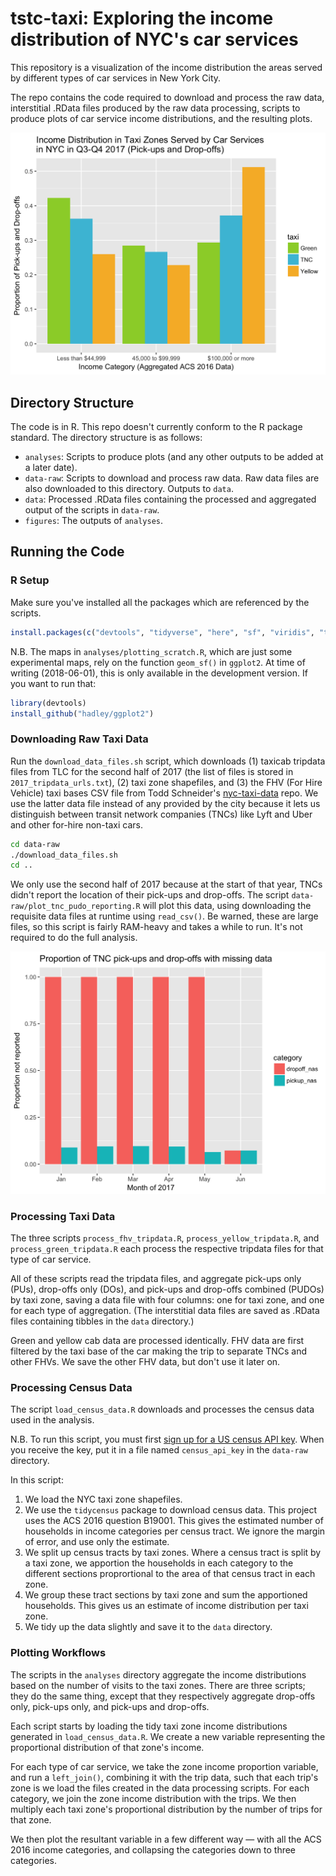 # tstc-taxi: Exploring the income distribution of NYC's car services

This repository is a visualization of the income distribution the areas served by different types of car services in New York City.

The repo contains the code required to download and process the raw data, interstitial .RData files produced by the raw data processing, scripts to produce plots of car service income distributions, and the resulting plots.

![Income Distribution in Taxi Zones Served by Car Services in NYC in Q3-Q4 2017 (Pick-ups and Drop-offs)"](figures/pudo_relative_income_dist_1_new_cats.png)

## Directory Structure

The code is in R. This repo doesn't currently conform to the R package standard. The directory structure is as follows:

- `analyses`: Scripts to produce plots (and any other outputs to be added at a later date).
- `data-raw`: Scripts to download and process raw data. Raw data files are also downloaded to this directory. Outputs to `data`.
- `data`: Processed .RData files containing the processed and aggregated output of the scripts in `data-raw`.
- `figures`: The outputs of `analyses`.

## Running the Code

### R Setup

Make sure you've installed all the packages which are referenced by the scripts.

```r
install.packages(c("devtools", "tidyverse", "here", "sf", "viridis", "tidycensus" "scales"))
```

N.B. The maps in `analyses/plotting_scratch.R`, which are just some experimental maps, rely on the function `geom_sf()` in `ggplot2`. At time of writing (2018-06-01), this is only available in the development version. If you want to run that:

```r
library(devtools)
install_github("hadley/ggplot2")
```

### Downloading Raw Taxi Data

Run the `download_data_files.sh` script, which downloads (1) taxicab tripdata files from TLC for the second half of 2017 (the list of files is stored in `2017_tripdata_urls.txt`), (2) taxi zone shapefiles, and (3) the FHV (For Hire Vehicle) taxi bases CSV file from Todd Schneider's [nyc-taxi-data](https://github.com/toddwschneider/nyc-taxi-data) repo. We use the latter data file instead of any provided by the city because it lets us distinguish between transit network companies (TNCs) like Lyft and Uber and other for-hire non-taxi cars.

```bash
cd data-raw
./download_data_files.sh
cd ..
```

We only use the second half of 2017 because at the start of that year, TNCs didn't report the location of their pick-ups and drop-offs. The script `data-raw/plot_tnc_pudo_reporting.R` will plot this data, using downloading the requisite data files at runtime using `read_csv()`. Be warned, these are large files, so this script is fairly RAM-heavy and takes a while to run. It's not required to do the full analysis.

![Proportion of TNC pick-ups and drop-offs with missing data](figures/tnc_pudo_reporting.png)

### Processing Taxi Data

The three scripts `process_fhv_tripdata.R`, `process_yellow_tripdata.R`, and `process_green_tripdata.R` each process the respective tripdata files for that type of car service.

All of these scripts read the tripdata files, and aggregate pick-ups only (PUs), drop-offs only (DOs), and pick-ups and drop-offs combined (PUDOs) by taxi zone, saving a data file with four columns: one for taxi zone, and one for each type of aggregation. (The interstitial data files are saved as .RData files containing tibbles in the `data` directory.)

Green and yellow cab data are processed identically. FHV data are first filtered by the taxi base of the car making the trip to separate TNCs and other FHVs. We save the other FHV data, but don't use it later on.

### Processing Census Data

The script `load_census_data.R` downloads and processes the census data used in the analysis.

N.B. To run this script, you must first [sign up for a US census API key](https://api.census.gov/data/key_signup.html). When you receive the key, put it in a file named `census_api_key` in the `data-raw` directory.

In this script:

1. We load the NYC taxi zone shapefiles.
2. We use the `tidycensus` package to download census data. This project uses the ACS 2016 question B19001. This gives the estimated number of households in income categories per census tract. We ignore the margin of error, and use only the estimate.
3. We split up census tracts by taxi zones. Where a census tract is split by a taxi zone, we apportion the households in each category to the different sections proprortional to the area of that census tract in each zone.
4. We group these tract sections by taxi zone and sum the apportioned households. This gives us an estimate of income distribution per taxi zone.
5. We tidy up the data slightly and save it to the `data` directory.

### Plotting Workflows

The scripts in the `analyses` directory aggregate the income distributions based on the number of visits to the taxi zones. There are three scripts; they do the same thing, except that they respectively aggregate drop-offs only, pick-ups only, and pick-ups and drop-offs.

Each script starts by loading the tidy taxi zone income distributions generated in `load_census_data.R`. We create a new variable representing the proportional distribution of that zone's income.

For each type of car service, we take the zone income proportion variable, and run a `left_join()`, combining it with the trip data, such that each trip's zone is  we load the files created in the data processing scripts. For each category, we join the zone income distribution with the trips. We then multiply each taxi zone's proportional distribution by the number of trips for that zone.

We then plot the resultant variable in a few different way — with all the ACS 2016 income categories, and collapsing the categories down to three categories.
